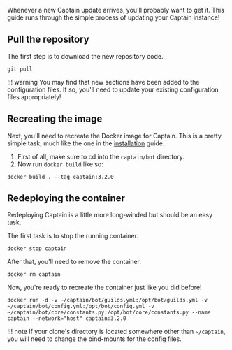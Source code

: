 Whenever a new Captain update arrives, you'll probably want to get it. This guide runs through the simple process of updating your Captain instance!

## Pull the repository

The first step is to download the new repository code.
```
git pull
```

!!! warning
	You may find that new sections have been added to the configuration files. If so, you'll need to update your existing configuration files appropriately!

## Recreating the image

Next, you'll need to recreate the Docker image for Captain. This is a pretty simple task, much like the one in the [installation](/setup/installation) guide.

1. First of all, make sure to cd into the `captain/bot` directory.
2. Now run `docker build` like so:
```
docker build . --tag captain:3.2.0
```

## Redeploying the container

Redeploying Captain is a little more long-winded but should be an easy task. 

The first task is to stop the running container.
```
docker stop captain
```

After that, you'll need to remove the container.
```
docker rm captain
```

Now, you're ready to recreate the container just like you did before!
```
docker run -d -v ~/captain/bot/guilds.yml:/opt/bot/guilds.yml -v ~/captain/bot/config.yml:/opt/bot/config.yml -v ~/captain/bot/core/constants.py:/opt/bot/core/constants.py --name captain --network="host" captain:3.2.0
```

!!! note
	If your clone's directory is located somewhere other than `~/captain`, you will need to change the bind-mounts for the config files.